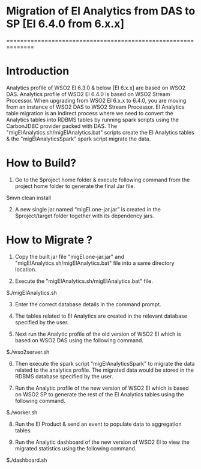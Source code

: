 Migration of EI Analytics from DAS to SP [EI 6.4.0 from 6.x.x]
==============================================================
==============================================================

Introduction
============
Analytics profile of WSO2 EI 6.3.0 & below [EI 6.x.x] are based on WSO2 DAS.
Analytics profile of WSO2 EI 6.4.0 is based on WSO2 Stream Processor.
When upgrading from WSO2 EI 6.x.x to 6.4.0, you are moving from an instance of WSO2 DAS to WSO2 Stream Processor. EI Analytics table migration is an indirect process where we need to convert the Analytics tables into RDBMS tables by running spark scripts using the CarbonJDBC provider packed with DAS. The "migEIAnalytics.sh/migEIAnalytics.bat" scripts create the EI Analytics tables & the "migEIAnalyticsSpark" spark script migrate the data.

How to Build?
=============
1. Go to the $project home folder & execute following command from the project home folder to generate the final Jar file. 

$mvn clean install

2. A new single jar named “migEI.one-jar.jar” is created in the $project/target folder together with its dependency jars.

How to Migrate ?
================
1. Copy the built jar file "migEI.one-jar.jar" and "migEIAnalytics.sh/migEIAnalytics.bat" file into a same directory location.

2. Execute the "migEIAnalytics.sh/migEIAnalytics.bat" file. 

$./migEIAnalytics.sh

3. Enter the correct database details in the command prompt.

4. The tables related to EI Analytics are created in the relevant database specified by the user.

5. Next run the Analytic profile of the old version of WSO2 EI which is based on 
WSO2 DAS using the following command. 

$./wso2server.sh

6. Then execute the spark script "migEIAnalyticsSpark" to migrate the data related to the analytics profile. The migrated data would be stored in the RDBMS database specified by the user.

7. Run the Analytic profile of the new version of WSO2 EI which is based on WSO2 SP to generate the rest of the EI Analytics tables using the following command. 

$./worker.sh

8. Run the EI Product & send an event to populate data to aggregation tables.

9. Run the Analytic dashboard of the new version of WSO2 EI to view the migrated statistics using the following command. 

$./dashboard.sh 
